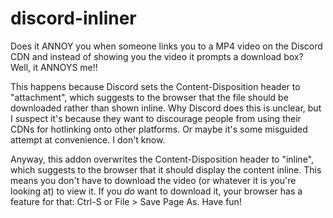 # discord-inliner

Does it ANNOY you when someone links you to a MP4 video on the Discord CDN and instead of showing you the video it prompts a download box? Well, it ANNOYS me!!

This happens because Discord sets the Content-Disposition header to "attachment", which suggests to the browser that the file should be downloaded rather than shown inline. Why Discord does this is unclear, but I suspect it's because they want to discourage people from using their CDNs for hotlinking onto other platforms. Or maybe it's some misguided attempt at convenience. I don't know.

Anyway, this addon overwrites the Content-Disposition header to "inline", which suggests to the browser that it should display the content inline. This means you don't have to download the video (or whatever it is you're looking at) to view it. If you *do* want to download it, your browser has a feature for that: Ctrl-S or File > Save Page As. Have fun!
